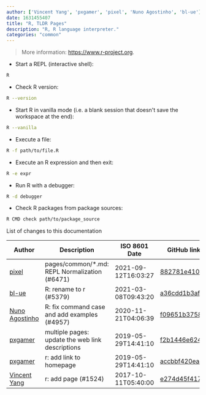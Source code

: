 ```yaml
---
author: ['Vincent Yang', 'pxgamer', 'pixel', 'Nuno Agostinho', 'bl-ue']
date: 1631455407
title: "R, TLDR Pages"
description: "R, R language interpreter."
categories: "common"
---
```

> More information: <https://www.r-project.org>.

- Start a REPL (interactive shell):

```bash
R
```

- Check R version:

```bash
R --version
```

- Start R in vanilla mode (i.e. a blank session that doesn't save the workspace at the end):

```bash
R --vanilla
```

- Execute a file:

```bash
R -f path/to/file.R
```

- Execute an R expression and then exit:

```bash
R -e expr
```

- Run R with a debugger:

```bash
R -d debugger
```

- Check R packages from package sources:

```bash
R CMD check path/to/package_source
```
List of changes to this documentation


Author | Description | ISO 8601 Date | GitHub link
------|-----|-----|-----
[pixel](mailto:35269695+pixelcmtd@users.noreply.github.com) | pages/common/*.md: REPL Normalization (#6471) | 2021-09-12T16:03:27 | [882781e41019](https://github.com/tldr-pages/tldr/commit/882781e41019543fd716442e62faa1fb02d474b9)
[bl-ue](mailto:54780737+bl-ue@users.noreply.github.com) | R: rename to r (#5379) | 2021-03-08T09:43:20 | [a36cdd1b3afe](https://github.com/tldr-pages/tldr/commit/a36cdd1b3afe329f56c16cbad0b0a0170f88c934)
[Nuno Agostinho](mailto:nunodanielagostinho@gmail.com) | R: fix command case and add examples (#4957) | 2020-11-21T04:06:39 | [f09651b37587](https://github.com/tldr-pages/tldr/commit/f09651b375878b66a832060032cdafa706f8f782)
[pxgamer](mailto:owzie123@gmail.com) | multiple pages: update the web link descriptions | 2019-05-29T14:41:10 | [f2b1446e6247](https://github.com/tldr-pages/tldr/commit/f2b1446e6247d3e794ee6577dee0c867dfc9af26)
[pxgamer](mailto:owzie123@gmail.com) | r: add link to homepage | 2019-05-29T14:41:10 | [accbbf420eaa](https://github.com/tldr-pages/tldr/commit/accbbf420eaa97a9629bd7d9e46837fe537b4fd9)
[Vincent Yang](mailto:VincentYang2014@gmail.com) | r: add page (#1524) | 2017-10-11T05:40:00 | [e274d45f4178](https://github.com/tldr-pages/tldr/commit/e274d45f4178ad3adff5f20909e8308457469e66)


